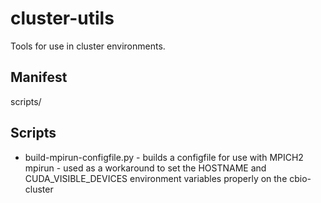 cluster-utils
=============

Tools for use in cluster environments.

Manifest
--------

scripts/

Scripts
-------

* build-mpirun-configfile.py - builds a configfile for use with MPICH2 mpirun
                             - used as a workaround to set the HOSTNAME and CUDA_VISIBLE_DEVICES environment variables properly on the cbio-cluster
